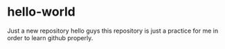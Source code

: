 # hello-world
Just a new repository
hello guys this repository is just a practice for me in order to learn github properly.
